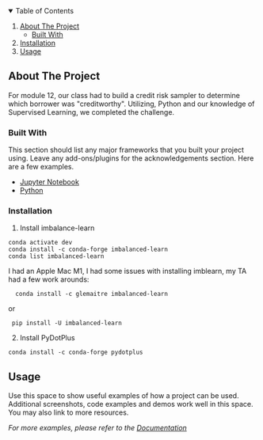 <!-- TABLE OF CONTENTS -->
<details open="open">
  <summary>Table of Contents</summary>
  <ol>
    <li>
      <a href="#about-the-project">About The Project</a>
      <ul>
        <li><a href="#built-with">Built With</a></li>
      </ul>
        <li><a href="#installation">Installation</a></li>
      </ul>
    </li>
    <li><a href="#usage">Usage</a></li>
  </ol>
</details>





<!-- ABOUT THE PROJECT -->
## About The Project

For module 12, our class had to build a credit risk sampler to determine which borrower was "creditworthy". Utilizing, Python and our knowledge of Supervised Learning, we completed the challenge. 

### Built With

This section should list any major frameworks that you built your project using. Leave any add-ons/plugins for the acknowledgements section. Here are a few examples.
* [Jupyter Notebook](https://jupyter.org/)
* [Python](https://www.python.org/)


### Installation

1. Install imbalance-learn
 ```
 conda activate dev
 conda install -c conda-forge imbalanced-learn
 conda list imbalanced-learn
 ```
  I had an Apple Mac M1, I had some issues with installing imblearn, my TA had a few work arounds:
  
  ```
    conda install -c glemaitre imbalanced-learn
  ```
  or
  
  ```
   pip install -U imbalanced-learn
  ```
  
 2. Install PyDotPlus
 ```
 conda install -c conda-forge pydotplus
 ```
 

<!-- USAGE EXAMPLES -->
## Usage

Use this space to show useful examples of how a project can be used. Additional screenshots, code examples and demos work well in this space. You may also link to more resources.

_For more examples, please refer to the [Documentation](https://example.com)_













